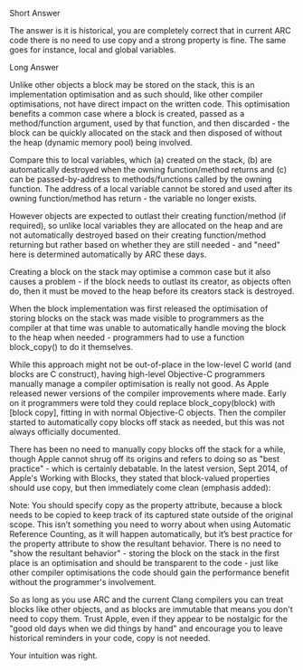 Short Answer

The answer is it is historical, you are completely correct that in current ARC code there is no need to use copy and a strong property is fine. The same goes for instance, local and global variables.

Long Answer

Unlike other objects a block may be stored on the stack, this is an implementation optimisation and as such should, like other compiler optimisations, not have direct impact on the written code. This optimisation benefits a common case where a block is created, passed as a method/function argument, used by that function, and then discarded - the block can be quickly allocated on the stack and then disposed of without the heap (dynamic memory pool) being involved.

Compare this to local variables, which (a) created on the stack, (b) are automatically destroyed when the owning function/method returns and (c) can be passed-by-address to methods/functions called by the owning function. The address of a local variable cannot be stored and used after its owning function/method has return - the variable no longer exists.

However objects are expected to outlast their creating function/method (if required), so unlike local variables they are allocated on the heap and are not automatically destroyed based on their creating function/method returning but rather based on whether they are still needed - and "need" here is determined automatically by ARC these days.

Creating a block on the stack may optimise a common case but it also causes a problem - if the block needs to outlast its creator, as objects often do, then it must be moved to the heap before its creators stack is destroyed.

When the block implementation was first released the optimisation of storing blocks on the stack was made visible to programmers as the compiler at that time was unable to automatically handle moving the block to the heap when needed - programmers had to use a function block_copy() to do it themselves.

While this approach might not be out-of-place in the low-level C world (and blocks are C construct), having high-level Objective-C programmers manually manage a compiler optimisation is really not good. As Apple released newer versions of the compiler improvements where made. Early on it programmers were told they could replace block_copy(block) with [block copy], fitting in with normal Objective-C objects. Then the compiler started to automatically copy blocks off stack as needed, but this was not always officially documented.

There has been no need to manually copy blocks off the stack for a while, though Apple cannot shrug off its origins and refers to doing so as "best practice" - which is certainly debatable. In the latest version, Sept 2014, of Apple's Working with Blocks, they stated that block-valued properties should use copy, but then immediately come clean (emphasis added):

Note: You should specify copy as the property attribute, because a block needs to be copied to keep track of its captured state outside of the original scope. This isn’t something you need to worry about when using Automatic Reference Counting, as it will happen automatically, but it’s best practice for the property attribute to show the resultant behavior.
There is no need to "show the resultant behavior" - storing the block on the stack in the first place is an optimisation and should be transparent to the code - just like other compiler optimisations the code should gain the performance benefit without the programmer's involvement.

So as long as you use ARC and the current Clang compilers you can treat blocks like other objects, and as blocks are immutable that means you don't need to copy them. Trust Apple, even if they appear to be nostalgic for the "good old days when we did things by hand" and encourage you to leave historical reminders in your code, copy is not needed.

Your intuition was right.
